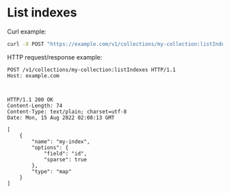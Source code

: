 # List indexes

Curl example:

```sh
curl -X POST "https://example.com/v1/collections/my-collection:listIndexes"
```


HTTP request/response example:

```http
POST /v1/collections/my-collection:listIndexes HTTP/1.1
Host: example.com



HTTP/1.1 200 OK
Content-Length: 74
Content-Type: text/plain; charset=utf-8
Date: Mon, 15 Aug 2022 02:08:13 GMT

[
    {
        "name": "my-index",
        "options": {
            "field": "id",
            "sparse": true
        },
        "type": "map"
    }
]
```


